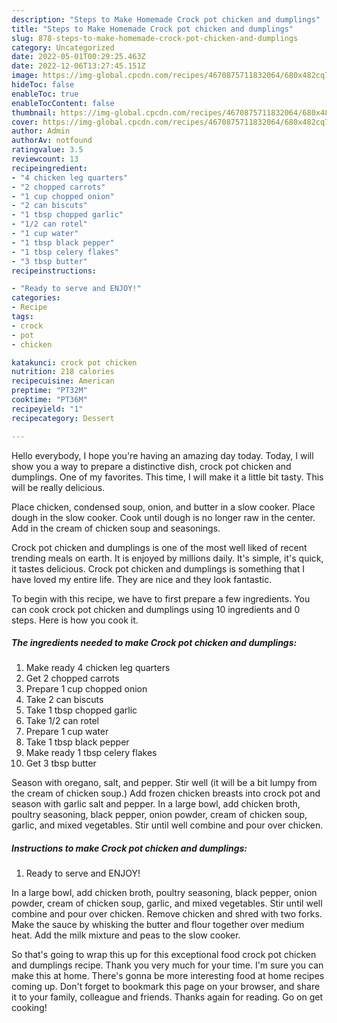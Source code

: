 ```yaml
---
description: "Steps to Make Homemade Crock pot chicken and dumplings"
title: "Steps to Make Homemade Crock pot chicken and dumplings"
slug: 878-steps-to-make-homemade-crock-pot-chicken-and-dumplings
category: Uncategorized
date: 2022-05-01T00:29:25.463Z
date: 2022-12-06T13:27:45.151Z
image: https://img-global.cpcdn.com/recipes/4670875711832064/680x482cq70/crock-pot-chicken-and-dumplings-recipe-main-photo.jpg
hideToc: false
enableToc: true
enableTocContent: false
thumbnail: https://img-global.cpcdn.com/recipes/4670875711832064/680x482cq70/crock-pot-chicken-and-dumplings-recipe-main-photo.jpg
cover: https://img-global.cpcdn.com/recipes/4670875711832064/680x482cq70/crock-pot-chicken-and-dumplings-recipe-main-photo.jpg
author: Admin
authorAv: notfound
ratingvalue: 3.5
reviewcount: 13
recipeingredient:
- "4 chicken leg quarters"
- "2 chopped carrots"
- "1 cup chopped onion"
- "2 can biscuts"
- "1 tbsp chopped garlic"
- "1/2 can rotel"
- "1 cup water"
- "1 tbsp black pepper"
- "1 tbsp celery flakes"
- "3 tbsp butter"
recipeinstructions:

- "Ready to serve and ENJOY!"
categories:
- Recipe
tags:
- crock
- pot
- chicken

katakunci: crock pot chicken 
nutrition: 218 calories
recipecuisine: American
preptime: "PT32M"
cooktime: "PT36M"
recipeyield: "1"
recipecategory: Dessert

---
```



Hello everybody, I hope you're having an amazing day today. Today, I will show you a way to prepare a distinctive dish, crock pot chicken and dumplings. One of my favorites. This time, I will make it a little bit tasty. This will be really delicious.

Place chicken, condensed soup, onion, and butter in a slow cooker. Place dough in the slow cooker. Cook until dough is no longer raw in the center. Add in the cream of chicken soup and seasonings.

Crock pot chicken and dumplings is one of the most well liked of recent trending meals on earth. It is enjoyed by millions daily. It's simple, it's quick, it tastes delicious. Crock pot chicken and dumplings is something that I have loved my entire life. They are nice and they look fantastic.


To begin with this recipe, we have to first prepare a few ingredients. You can cook crock pot chicken and dumplings using 10 ingredients and 0 steps. Here is how you cook it.

<!--inarticleads1-->

##### The ingredients needed to make Crock pot chicken and dumplings:

1. Make ready 4 chicken leg quarters
1. Get 2 chopped carrots
1. Prepare 1 cup chopped onion
1. Take 2 can biscuts
1. Take 1 tbsp chopped garlic
1. Take 1/2 can rotel
1. Prepare 1 cup water
1. Take 1 tbsp black pepper
1. Make ready 1 tbsp celery flakes
1. Get 3 tbsp butter


Season with oregano, salt, and pepper. Stir well (it will be a bit lumpy from the cream of chicken soup.) Add frozen chicken breasts into crock pot and season with garlic salt and pepper. In a large bowl, add chicken broth, poultry seasoning, black pepper, onion powder, cream of chicken soup, garlic, and mixed vegetables. Stir until well combine and pour over chicken. 

<!--inarticleads2-->

##### Instructions to make Crock pot chicken and dumplings:


1. Ready to serve and ENJOY!

In a large bowl, add chicken broth, poultry seasoning, black pepper, onion powder, cream of chicken soup, garlic, and mixed vegetables. Stir until well combine and pour over chicken. Remove chicken and shred with two forks. Make the sauce by whisking the butter and flour together over medium heat. Add the milk mixture and peas to the slow cooker. 

So that's going to wrap this up for this exceptional food crock pot chicken and dumplings recipe. Thank you very much for your time. I'm sure you can make this at home. There's gonna be more interesting food at home recipes coming up. Don't forget to bookmark this page on your browser, and share it to your family, colleague and friends. Thanks again for reading. Go on get cooking!
